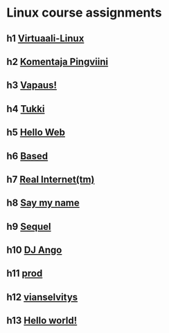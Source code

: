 # Linux course assignments


## h1 [Virtuaali-Linux](https://github.com/wilbuuuur/linux-course/blob/main/h1.md)

## h2 [Komentaja Pingviini](https://github.com/wilbuuuur/linux-course/blob/main/h2.md)

## h3 [Vapaus!](https://github.com/wilbuuuur/linux-course/blob/main/h3.md)

## h4 [Tukki](https://github.com/wilbuuuur/linux-course/blob/main/h4.md)

## h5 [Hello Web](https://github.com/wilbuuuur/linux-course/blob/main/h5.md)

## h6 [Based](https://github.com/wilbuuuur/linux-course/blob/main/h6.md)

## h7 [Real Internet(tm)](https://github.com/wilbuuuur/linux-course/blob/main/h7%20Real%20Internet(tm).md)

## h8 [Say my name](https://github.com/wilbuuuur/linux-course/blob/main/h8.md)

## h9 [Sequel](https://github.com/wilbuuuur/linux-course/blob/main/h9.md)

## h10 [DJ Ango](https://github.com/wilbuuuur/linux-course/blob/main/h10.md)

## h11 [prod](https://github.com/wilbuuuur/linux-course/blob/main/h11.md)

## h12 [vianselvitys](https://github.com/wilbuuuur/linux-course/blob/main/h12.md)

## h13 [Hello world!](https://github.com/wilbuuuur/linux-course/blob/main/h13.md)
